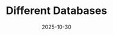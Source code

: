 ---
title: Different Databases
date: 2025-10-30
summary: Explains the differences between various database systems and their use cases.
tags: [database, SQL, NoSQL]
file: data/notes/Databases.csv
---